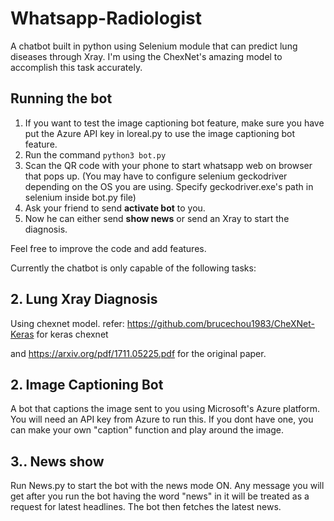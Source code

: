 # Whatsapp-Radiologist
A chatbot built in python using Selenium module that can predict lung diseases through Xray. I'm using the ChexNet's amazing model to accomplish this task accurately.

## Running the bot
1. If you want to test the image captioning bot feature, make sure you have put the Azure API key in loreal.py to use the image captioning bot feature.
2. Run the command <code>python3 bot.py</code>
3. Scan the QR code with your phone to start whatsapp web on browser that pops up. (You may have to configure selenium geckodriver depending on the OS you are using. Specify geckodriver.exe's path in selenium inside bot.py file)
4. Ask your friend to send <b>activate bot</b> to you.
5. Now he can either send <b>show news</b> or send an Xray to start the diagnosis.

Feel free to improve the code and add features.


Currently the chatbot is only capable of the following tasks:


## 2. Lung Xray Diagnosis
Using chexnet model. refer: https://github.com/brucechou1983/CheXNet-Keras for keras chexnet

and https://arxiv.org/pdf/1711.05225.pdf for the original paper.


## 2. Image Captioning Bot
A bot that captions the image sent to you using Microsoft's Azure platform. You will need an API key from Azure to run this. If you dont have one, you can make your own "caption" function and play around the image.

## 3.. News show
Run News.py to start the bot with the news mode ON. Any message you will get after you run the bot having the word "news" in it will be treated as a request for latest headlines. The bot then fetches the latest news. 
